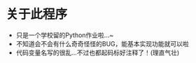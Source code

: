 # 关于此程序
* 只是一个学校留的Python作业啦...~
* 不知道会不会有什么奇奇怪怪的BUG，能基本实现功能就可以啦
* 代码变量名写的很乱...不过也都起码标好注释了！(理直气壮)
  
